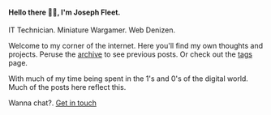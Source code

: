 <!-- ```bash
 _________________________________________ 
/ “Any sufficiently advanced technology   \
| is indistinguishable from magic.        |
\ --Arthur C. Clarke”                     /
 ----------------------------------------- 
        \   ^__^
         \  (oo)\_______
            (__)\       )\/\
                ||----w |
                ||     ||

``` -->

#### Hello there 👋🏻, I'm Joseph Fleet. 

IT Technician. Miniature Wargamer. Web Denizen.

Welcome to my corner of the internet.
Here you'll find my own thoughts and projects. Peruse the [archive](/archive) to see previous posts. Or check out the [tags](/tags) page.

With much of my time being spent in the 1's and 0's of the digital world. Much of the posts here reflect this.

Wanna chat?. [Get in touch](mailto:josephsfleet@gmail.com)